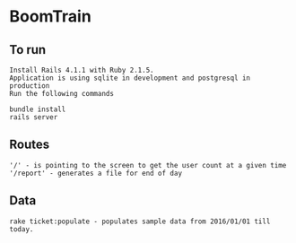 # BoomTrain

## To run
```
Install Rails 4.1.1 with Ruby 2.1.5.
Application is using sqlite in development and postgresql in production
Run the following commands

bundle install
rails server

```

## Routes
```
'/' - is pointing to the screen to get the user count at a given time
'/report' - generates a file for end of day 
```


## Data
```
rake ticket:populate - populates sample data from 2016/01/01 till today.
```